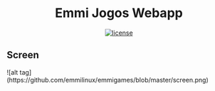 <h1 align="center">Emmi Jogos Webapp</h1>


<p align="center"> 
<a href="https://github.com/emmilinux/emmigames/blob/add-license-1-1/LICENSE"><img src="https://img.shields.io/github/license/mashape/apistatus.svg" alt="license"/></a></p>

<h2>Screen</h2>
![alt tag](https://github.com/emmilinux/emmigames/blob/master/screen.png)

